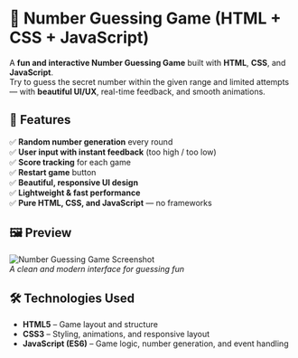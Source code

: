 # 🔢 Number Guessing Game (HTML + CSS + JavaScript)

A **fun and interactive Number Guessing Game** built with **HTML**, **CSS**, and **JavaScript**.  
Try to guess the secret number within the given range and limited attempts — with **beautiful UI/UX**, real-time feedback, and smooth animations.


## 🎯 Features

✅ **Random number generation** every round  
✅ **User input with instant feedback** (too high / too low)  
✅ **Score tracking** for each game  
✅ **Restart game** button  
✅ **Beautiful, responsive UI design**  
✅ **Lightweight & fast performance**  
✅ **Pure HTML, CSS, and JavaScript** — no frameworks  



## 🖼 Preview

![Number Guessing Game Screenshot](screenshot.png)  
*A clean and modern interface for guessing fun*



## 🛠 Technologies Used

- **HTML5** – Game layout and structure  
- **CSS3** – Styling, animations, and responsive layout  
- **JavaScript (ES6)** – Game logic, number generation, and event handling  


